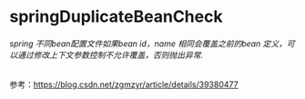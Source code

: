 # springDuplicateBeanCheck
###### spring 不同bean配置文件如果bean id，name 相同会覆盖之前的bean 定义，可以通过修改上下文参数控制不允许覆盖，否则抛出异常.  
参考：https://blog.csdn.net/zgmzyr/article/details/39380477
